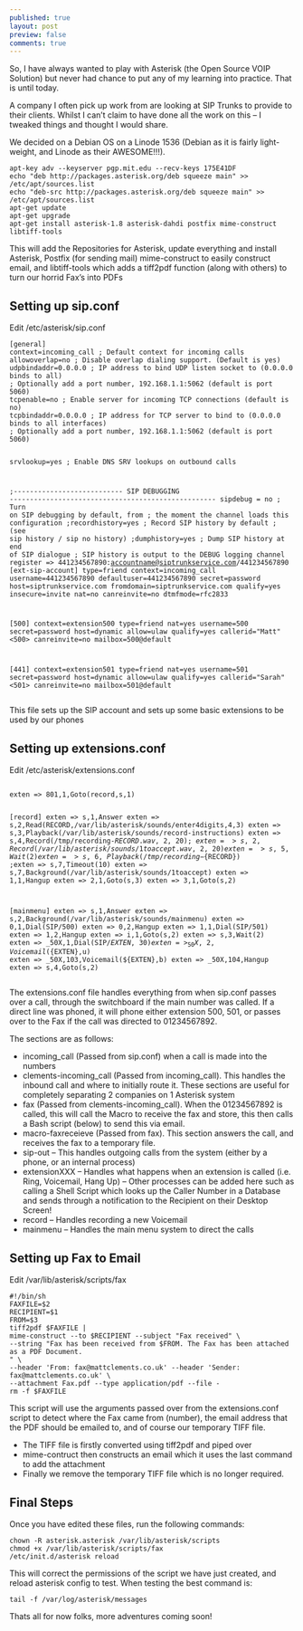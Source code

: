 ```yaml
---
published: true
layout: post
preview: false
comments: true
---
```

<section id="initial-setup">
<p>So, I have always wanted to play with Asterisk (the Open Source VOIP Solution) but never had chance to put any of my learning into practice. That is until today.</p>
<p>A company I often pick up work from are looking at SIP Trunks to provide to their clients. Whilst I can’t claim to have done all the work on this – I tweaked things and thought I would share.</p>
<p>We decided on a Debian OS on a Linode 1536 (Debian as it is fairly light-weight, and Linode as their AWESOME!!!).</p>

<pre class="language-bash"><code>apt-key adv --keyserver pgp.mit.edu --recv-keys 175E41DF
echo "deb http://packages.asterisk.org/deb squeeze main" >> /etc/apt/sources.list
echo "deb-src http://packages.asterisk.org/deb squeeze main" >> /etc/apt/sources.list
apt-get update
apt-get upgrade
apt-get install asterisk-1.8 asterisk-dahdi postfix mime-construct libtiff-tools</code></pre>

<p>This will add the Repositories for Asterisk, update everything and install Asterisk, Postfix (for sending mail) mime-construct to easily construct email, and libtiff-tools which adds a tiff2pdf function (along with others) to turn our horrid Fax’s into PDFs</p>
</section>

<section id="sip-config">
<h2>Setting up sip.conf</h2>
<p>Edit /etc/asterisk/sip.conf</p>
<pre class="language-markup"><code>[general]
context=incoming_call ; Default context for incoming calls
allowoverlap=no ; Disable overlap dialing support. (Default is yes)
udpbindaddr=0.0.0.0 ; IP address to bind UDP listen socket to (0.0.0.0 binds to all)
; Optionally add a port number, 192.168.1.1:5062 (default is port 5060)
tcpenable=no ; Enable server for incoming TCP connections (default is no)
tcpbindaddr=0.0.0.0 ; IP address for TCP server to bind to (0.0.0.0 binds to all interfaces)
; Optionally add a port number, 192.168.1.1:5062 (default is port 5060)
 
srvlookup=yes ; Enable DNS SRV lookups on outbound calls
 
;--------------------------- SIP DEBUGGING ---------------------------------------------------
sipdebug = no ; Turn on SIP debugging by default, from
; the moment the channel loads this configuration
;recordhistory=yes ; Record SIP history by default
; (see sip history / sip no history)
;dumphistory=yes ; Dump SIP history at end of SIP dialogue
; SIP history is output to the DEBUG logging channel
register => 441234567890:accountname@siptrunkservice.com/441234567890
[ext-sip-account]
type=friend
context=incoming_call
username=441234567890
defaultuser=441234567890
secret=password
host=siptrunkservice.com
fromdomain=siptrunkservice.com
qualify=yes
insecure=invite
nat=no
canreinvite=no
dtmfmode=rfc2833
 
[500]
context=extension500
type=friend
nat=yes
username=500
secret=password
host=dynamic
allow=ulaw
qualify=yes
callerid="Matt" &lt;500&gt;
canreinvite=no
mailbox=500@default
 
[441]
context=extension501
type=friend
nat=yes
username=501
secret=password
host=dynamic
allow=ulaw
qualify=yes
callerid="Sarah" &lt;501&gt;
canreinvite=no
mailbox=501@default</code></pre>

<p>This file sets up the SIP account and sets up some basic extensions to be used by our phones</p>
</section>

<section id="extensions-config">
<h2>Setting up extensions.conf</h2>
<p>Edit /etc/asterisk/extensions.conf</p>
<pre class="language-markup"><code>
exten => 801,1,Goto(record,s,1)
 
[record]
exten => s,1,Answer
exten => s,2,Read(RECORD,/var/lib/asterisk/sounds/enter4digits,4,3)
exten => s,3,Playback(/var/lib/asterisk/sounds/record-instructions)
exten => s,4,Record(/tmp/recording-${RECORD}.wav,2,20)
;exten => s,2,Record(/var/lib/asterisk/sounds/1toaccept.wav,2,20)
exten => s,5,Wait(2)
exten => s,6,Playback(/tmp/recording-${RECORD})
;exten => s,7,Timeout(10)
exten => s,7,Background(/var/lib/asterisk/sounds/1toaccept)
exten => 1,1,Hangup
exten => 2,1,Goto(s,3)
exten => 3,1,Goto(s,2)
 
[mainmenu]
exten => s,1,Answer
exten => s,2,Background(/var/lib/asterisk/sounds/mainmenu)
exten => 0,1,Dial(SIP/500)
exten => 0,2,Hangup
exten => 1,1,Dial(SIP/501)
exten => 1,2,Hangup
exten => i,1,Goto(s,2)
exten => s,3,Wait(2)
exten => _50X,1,Dial(SIP/${EXTEN},30)
exten => _50X,2,Voicemail(${EXTEN},u)
exten => _50X,103,Voicemail(${EXTEN},b)
exten => _50X,104,Hangup
exten => s,4,Goto(s,2)</code></pre>

<p>The extensions.conf file handles everything from when sip.conf passes over a call, through the switchboard if the main number was called. If a direct line was phoned, it will phone either extension 500, 501, or passes over to the Fax if the call was directed to 01234567892.</p>

<p>The sections are as follows:
<ul>
<li>incoming_call (Passed from sip.conf) when a call is made into the numbers</li>
<li>clements-incoming_call (Passed from incoming_call). This handles the inbound call and where to initially route it. These sections are useful for completely separating 2 companies on 1 Asterisk system</li>
<li>fax (Passed from clements-incoming_call). When the 01234567892 is called, this will call the Macro to receive the fax and store, this then calls a Bash script (below) to send this via email.</li>
<li>macro-faxreceieve (Passed from fax). This section answers the call, and receives the fax to a temporary file.</li>
<li>sip-out – This handles outgoing calls from the system (either by a phone, or an internal process)</li>
<li>extensionXXX – Handles what happens when an extension is called (i.e. Ring, Voicemail, Hang Up) – Other processes can be added here such as calling a Shell Script which looks up the Caller Number in a Database and sends through a notification to the Recipient on their Desktop Screen!</li>
<li>record – Handles recording a new Voicemail</li>
<li>mainmenu – Handles the main menu system to direct the calls</li>
</ul>
</p>
</section>

<section id="fax2email-setup">
<h2>Setting up Fax to Email</h2>
<p>Edit /var/lib/asterisk/scripts/fax</p>
<pre class="language-bash"><code>#!/bin/sh
FAXFILE=$2
RECIPIENT=$1
FROM=$3
tiff2pdf $FAXFILE |
mime-construct --to $RECIPIENT --subject "Fax received" \
--string "Fax has been received from $FROM. The Fax has been attached as a PDF Document.
" \
--header 'From: fax@mattclements.co.uk' --header 'Sender: fax@mattclements.co.uk' \
--attachment Fax.pdf --type application/pdf --file -
rm -f $FAXFILE</code></pre>

<p>This script will use the arguments passed over from the extensions.conf script to detect where the Fax came from (number), the email address that the PDF should be emailed to, and of course our temporary TIFF file.</p>
<ul>
<li>The TIFF file is firstly converted using tiff2pdf and piped over</li>
<li>mime-contruct then constructs an email which it uses the last command to add the attachment</li>
<li>Finally we remove the temporary TIFF file which is no longer required.</li>
</ul>
</section>

<section id="final-steps">
<h2>Final Steps</h2>
<p>Once you have edited these files, run the following commands:</p>
<pre class="language-bash"><code>chown -R asterisk.asterisk /var/lib/asterisk/scripts
chmod +x /var/lib/asterisk/scripts/fax
/etc/init.d/asterisk reload</code></pre>
<p>This will correct the permissions of the script we have just created, and reload asterisk config to test. When testing the best command is:</p>
<pre class="language-bash"><code>tail -f /var/log/asterisk/messages</code></pre>

<p>Thats all for now folks, more adventures coming soon!</p>
</section>